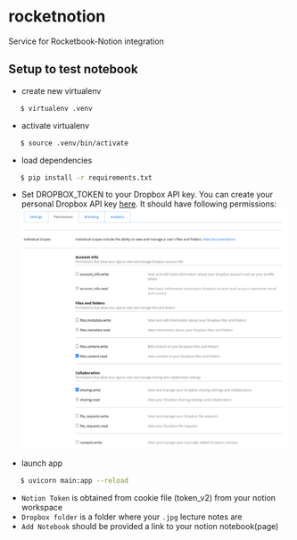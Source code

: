# rocketnotion
Service for Rocketbook-Notion integration
## Setup to test notebook
* create new virtualenv
```bash
   $ virtualenv .venv
```

* activate virtualenv
```bash
   $ source .venv/bin/activate
```

* load dependencies
```bash
   $ pip install -r requirements.txt
```

* Set DROPBOX_TOKEN to your Dropbox API key. You can create your personal Dropbox API key [here](https://www.dropbox.com/developers/apps). It should have following permissions:
![img](img/permissions.png)

* launch app
```bash
   $ uvicorn main:app --reload
```
* `Notion Token` is obtained from cookie file (token_v2) from your notion workspace
* `Dropbox folder` is a folder where your `.jpg` lecture notes are
* `Add Notebook` should be provided a link to your notion notebook(page)
